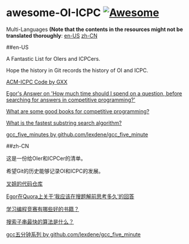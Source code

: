 # awesome-OI-ICPC [![Awesome](https://cdn.rawgit.com/sindresorhus/awesome/d7305f38d29fed78fa85652e3a63e154dd8e8829/media/badge.svg)](https://github.com/24OI/awesome-OI-ICPC)

Multi-Languages **(Note that the contents in the resources might not be translated thoroughly**:
  <a href="#en-us">en-US</a>
  <a href="#zh-cn">zh-CN</a>

##en-US

A Fantastic List for OIers and ICPCers.

Hope the history in Git records the history of OI and ICPC.

[ACM-ICPC Code by GXX](http://git.icpc-camp.org/ftiasch/acm-icpc)

[Egor's Answer on 'How much time should I spend on a question, before searching for answers in competitive programming?'](https://www.quora.com/How-much-time-should-I-spend-on-a-question-before-searching-for-answers-in-competitive-programming/answer/Egor-Suvorov)

[What are some good books for competitive programming?](https://www.quora.com/What-are-some-good-books-for-competitive-programming?redirected_qid=1101681)

[What is the fastest substring search algorithm?](http://stackoverflow.com/questions/3183582/what-is-the-fastest-substring-search-algorithm)

[gcc_five_minutes by github.com/lexdene/gcc_five_minute](https://github.com/24OI/gcc_five_minute)

##zh-CN

这是一份给OIer和ICPCer的清单。

希望Git的历史能够记录OI和ICPC的发展。

[叉姐的代码仓库](http://git.icpc-camp.org/ftiasch/acm-icpc)

[Egor在Quora上关于‘我应该在搜题解前思考多久’的回答](https://www.quora.com/How-much-time-should-I-spend-on-a-question-before-searching-for-answers-in-competitive-programming/answer/Egor-Suvorov)

[学习编程竞赛有哪些好的书籍？](https://www.quora.com/What-are-some-good-books-for-competitive-programming?redirected_qid=1101681)

[搜索子串最快的算法是什么？](http://stackoverflow.com/questions/3183582/what-is-the-fastest-substring-search-algorithm)

[gcc五分钟系列 by github.com/lexdene/gcc_five_minute](https://github.com/24OI/gcc_five_minute)
